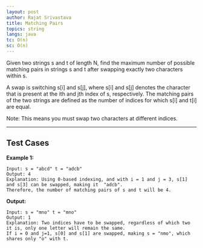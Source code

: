 ```yaml
---
layout: post
author: Rajat Srivastava
title: Matching Pairs
topics: string
langs: java
tc: O(n)
sc: O(n)
---
```


Given two strings s and t of length N, 
find the maximum number of possible matching pairs in strings s and t after swapping exactly two characters within s.

A swap is switching s[i] and s[j], 
where s[i] and s[j] denotes the character that is present at the ith and jth index of s, respectively. 
The matching pairs of the two strings are defined as the number of indices for which s[i] and t[i] are equal.

Note: This means you must swap two characters at different indices.

---

## Test Cases

**Example 1:** 
```
Input: s = "abcd" t = "adcb"
Output: 4
Explanation: Using 0-based indexing, and with i = 1 and j = 3, s[1] and s[3] can be swapped, making it  "adcb".
Therefore, the number of matching pairs of s and t will be 4.
```

**Output:** 
```
Input: s = "mno" t = "mno"
Output: 1
Explanation: Two indices have to be swapped, regardless of which two it is, only one letter will remain the same. 
If i = 0 and j=1, s[0] and s[1] are swapped, making s = "nmo", which shares only "o" with t.
```